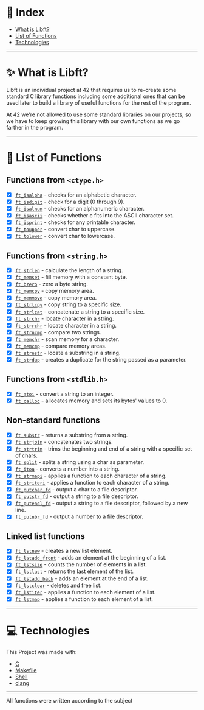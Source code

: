 # 🔖 Index

* [What is Libft?](#sparkles-what-is-libft)
* [List of Functions](#bookmark_tabs-list-of-functions)
* [Technologies](#computer-technologies)

---

# :sparkles: What is Libft?

Libft is an individual project at 42 that requires us to re-create some standard C library functions including some additional ones that can be used later to build a library of useful functions for the rest of the program.

At 42 we're not allowed to use some standard libraries on our projects, so we have to keep growing this library with our own functions as we go farther in the program.

---

# :bookmark_tabs: List of Functions

## Functions from `<ctype.h>`

- [x] [`ft_isalpha`](src/ft_isalpha.c)	- checks for an alphabetic character.
- [x] [`ft_isdigit`](src/ft_isdigit.c)	- check for a digit (0 through 9).
- [x] [`ft_isalnum`](src/ft_isalnum.c)	- checks for an alphanumeric character.
- [x] [`ft_isascii`](src/ft_isascii.c)	- checks whether c fits into the ASCII character set.
- [x] [`ft_isprint`](src/ft_isprint.c)	- checks for any printable character.
- [x] [`ft_toupper`](src/ft_toupper.c)	- convert char to uppercase.
- [x] [`ft_tolower`](src/ft_tolower.c)	- convert char to lowercase.

## Functions from `<string.h>`

- [x] [`ft_strlen`](src/ft_strlen.c)	- calculate the length of a string.
- [x] [`ft_memset`](src/ft_memset.c)	- fill memory with a constant byte.
- [x] [`ft_bzero`](src/ft_bzero.c)	- zero a byte string.
- [x] [`ft_memcpy`](src/ft_memcpy.c)	- copy memory area.
- [x] [`ft_memmove`](src/ft_memmove.c)	- copy memory area.
- [x] [`ft_strlcpy`](src/ft_strlcpy.c)	- copy string to a specific size.
- [x] [`ft_strlcat`](src/ft_strlcat.c)	- concatenate a string to a specific size.
- [x] [`ft_strchr`](src/ft_strchr.c)	- locate character in a string.
- [x] [`ft_strrchr`](src/ft_strrchr.c)	- locate character in a string.
- [x] [`ft_strncmp`](src/ft_strncmp.c)	- compare two strings.
- [x] [`ft_memchr`](src/ft_memchr.c)	- scan memory for a character.
- [x] [`ft_memcmp`](src/ft_memcmp.c)	- compare memory areas.
- [x] [`ft_strnstr`](src/ft_strnstr.c)	- locate a substring in a string.
- [x] [`ft_strdup`](src/ft_strdup.c)	- creates a duplicate for the string passed as a parameter.

## Functions from `<stdlib.h>`
- [x] [`ft_atoi`](src/ft_atoi.c)	- convert a string to an integer.
- [x] [`ft_calloc`](src/ft_calloc.c)	- allocates memory and sets its bytes' values to 0.

## Non-standard functions
- [x] [`ft_substr`](src/ft_substr.c)	- returns a substring from a string.
- [x] [`ft_strjoin`](src/ft_strjoin.c)	- concatenates two strings.
- [x] [`ft_strtrim`](src/ft_strtrim.c)	- trims the beginning and end of a string with a specific set of chars.
- [x] [`ft_split`](src/ft_split.c)	- splits a string using a char as parameter.
- [x] [`ft_itoa`](src/ft_itoa.c)	- converts a number into a string.
- [x] [`ft_strmapi`](src/ft_strmapi.c)	- applies a function to each character of a string.
- [x] [`ft_striteri`](src/ft_striteri.c)	- applies a function to each character of a string.
- [x] [`ft_putchar_fd`](src/ft_putchar_fd.c)	- output a char to a file descriptor.
- [x] [`ft_putstr_fd`](src/ft_putstr_fd.c)	- output a string to a file descriptor.
- [x] [`ft_putendl_fd`](src/ft_putendl_fd.c)	- output a string to a file descriptor, followed by a new line.
- [x] [`ft_putnbr_fd`](src/ft_putnbr_fd.c)	- output a number to a file descriptor.

## Linked list functions

- [x] [`ft_lstnew`](src/ft_lstnew.c)	- creates a new list element.
- [x] [`ft_lstadd_front`](src/ft_lstadd_front.c)	- adds an element at the beginning of a list.
- [x] [`ft_lstsize`](src/ft_lstsize.c)	- counts the number of elements in a list.
- [x] [`ft_lstlast`](src/ft_lstlast.c)	- returns the last element of the list.
- [x] [`ft_lstadd_back`](src/ft_lstadd_back.c)	- adds an element at the end of a list.
- [x] [`ft_lstclear`](src/ft_lstclear.c)	- deletes and free list.
- [x] [`ft_lstiter`](src/ft_lstiter.c)	- applies a function to each element of a list.
- [x] [`ft_lstmap`](src/ft_lstmap.c)	- applies a function to each element of a list.

---

# :computer: Technologies

This Project was made with:

* [C](https://devdocs.io/)
* [Makefile](https://www.gnu.org/software/make/manual/make.html)
* [Shell](https://unixguide.readthedocs.io/en/latest/unixcheatsheet/)
* [clang](https://clang.llvm.org/)

---
All functions were written according to the subject
